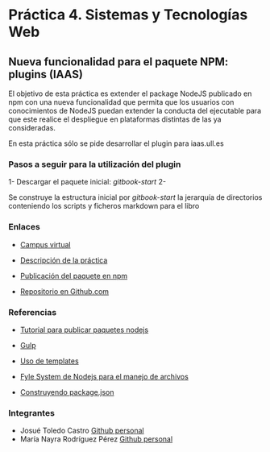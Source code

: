 # Práctica 4. Sistemas y Tecnologías Web

## Nueva funcionalidad para el paquete NPM: plugins (IAAS)

El objetivo de esta práctica es extender el package NodeJS publicado en npm con una nueva funcionalidad que permita que los usuarios con conocimientos de NodeJS puedan extender la conducta del ejecutable para que este realice el despliegue en plataformas distintas de las ya consideradas.

En esta práctica sólo se pide desarrollar el plugin para iaas.ull.es


### Pasos a seguir para la utilización del plugin

1- Descargar el paquete inicial: *gitbook-start*
2- 

Se construye la estructura inicial por *gitbook-start* la jerarquía de directorios conteniendo los scripts y ficheros markdown para el libro




### Enlaces

- [Campus virtual](https://campusvirtual.ull.es/1617/course/view.php?id=1175)

- [Descripción de la práctica](https://casianorodriguezleon.gitbooks.io/ull-esit-1617/content/practicas/practicaplugin.html)

- [Publicación del paquete en npm](https://www.npmjs.com/package/gitbook-start-josue-nayra)

- [Repositorio en Github.com](https://github.com/ULL-ESIT-SYTW-1617/nueva-funcionalidad-para-el-paquete-npm-plugins-josue-nayra)



### Referencias

- [Tutorial para publicar paquetes nodejs](https://casianorodriguezleon.gitbooks.io/ull-esit-1617/content/apuntes/nodejspackages.html)

- [Gulp](https://casianorodriguezleon.gitbooks.io/ull-esit-1617/content/apuntes/gulp/)

- [Uso de templates](https://www.npmjs.com/package/ejs)

- [Fyle System de Nodejs para el manejo de archivos](https://casianorodriguezleon.gitbooks.io/ull-esit-1617/content/apuntes/fs.html)

- [Construyendo package.json](https://docs.npmjs.com/files/package.json)



### Integrantes

- Josué Toledo Castro
    [Github personal](www.github.com/JosueTC94)
- María Nayra Rodríguez Pérez
    [Github personal](www.github.com/alu0100406122)
